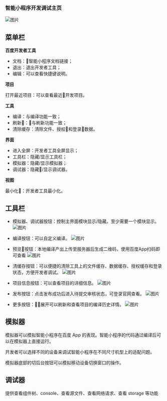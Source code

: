 ### 智能小程序开发调试主页

![图片](/img/game/tutorials/tool/工具05.png)

## 菜单栏
**百度开发者工具**

* 文档：智能小程序文档链接；
* 退出：退出开发者工具；
* 编辑：可以查看快捷键说明。

**项目**

打开最近项目：可以查看最近开发项目。

**工具**

* 编译：与编译功能一致；
* 刷新：与刷新功能一致；
* 清除缓存：清除文件、授权和登录数据。

**界面**

* 进入全屏：开发者工具全屏显示；
* 工具栏：隐藏/显示工具栏；
* 模拟器：隐藏/显示模拟器；
* 调试器：隐藏/显示调试器。

**视图**

最小化：开发者工具最小化。


## 工具栏

- 模拟器、调试器按钮：控制主界面模块显示/隐藏。至少需要一个模块显示。
![图片](https://b.bdstatic.com/searchbox/image/cmsuploader/20180630/1530331806780700.gif)

- 编译按钮：可以自定义编译。
![图片](/img/game/tutorials/tool/工具22.png)

- 预览按钮：本地编译产出上传至服务器后生成二维码，使用百度App扫码即可查看
![图片](/img/game/tutorials/tool/工具22-1.png)

- 清缓存按钮：可以便捷的清除工具上的文件缓存、数据缓存、授权缓存和登录状态，方便开发者调试。
![图片](/img/game/tutorials/tool/工具23.png)

- 项目信息按钮：可以查看项目的详细信息。
![图片](/img/game/tutorials/tool/工具24.png)

- 发布按钮：点击发布成功后进入待提交审核状态，可登录官网查看。
![图片](/img/game/tutorials/tool/工具25.png)

- 更多按钮：展开可以刷新和查看项目的编译历史详情。
![图片](/img/game/tutorials/tool/工具25-1.png)


## 模拟器

模拟器可以模拟智能小程序在百度 App 的表现。智能小程序的代码通过编译后可以在模拟器上直接运行。

开发者可以选择不同的设备来调试智能小程序在不同尺寸机型上的适配问题。

模拟器底部的切后台按钮可以模拟移动设备切换窗口的操作。

## 调试器

提供查看组件树、console、查看源文件、查看网络请求、查看 storage 等功能
